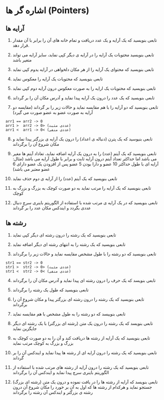 # اشاره گر ها (Pointers)

## آرایه ها

1. تابعی بنویسید که یک آرایه و یک عدد دریافت و تمام خانه های آن را برابر با آن مقدار قرار دهد.

2. تابعی بنویسید محتویات یک آرایه را در آرایه ی دیگر کپی نماید، سایز آرایه می تواند متغیر باشد

3. تابعی بنویسید که محتوای یک آرایه را از هر مکان دلخواهی در آرایه یدوم کپی نماید

4. تابعی بنویسید که محتویات یک آرایه را معکوس نماید

5. تابعی بنویسید که محتویات یک ارایه را به صورت معکوس درون آرایه دوم کپی نماید

6. تابعی بنویسید که یک عدد را درون یک آرایه پیدا نماید و آدرس مکان آن را بر گرداند

7. تابعی بنویسید که دو آرایه را با هم مقایسه نماید و حالات زیر را بر گرداند (مقایسه دو آرایه به صورت عضو به عضو صورت می گیرد)

```
arr1 == arr2 -> 0
arr1 >  arr2 -> 0> (عددی مثبت)
arr1 <  arr1 -> 0< (عددی منفی) 
```

8. تابعی بنیوسید که یک پترن (دنباله ی اعداد) را درون یک آرایه ی بزرگتر پیدا نماید و مکان شروع آن را برگرداند

9. تابعی بنویسید که یک آیتم (عدد) را به درون یک آرایه اضافه نماید، تعاداد آیتم ها مغیر می باشد اما حداکثر تعداد آیتم درون آرایه ثابت و برابر با طول آرایه می باشد (مثال: آرایه ای با طول حداکثر 10 عضو و دارا بودن 5 عضو پس از افزودن یک عضو دارای 6 عضو معتبر می باشد)

10. تابعی بنویسید که یک آیتم (عدد) را از آرایه ی دوم حذف نماید

11. تابعی بنویسید که یک آرایه را مرتب نماید به دو صورت کوچک به بزرگ و بزرگ به کوچک

12. تابعی بنویسید که در یک آرایه ی مرتب شده با استفاده از الگوریتم باینری سرچ دنبال عددی بگردد و ایندکس مکان عدد را بر گرداند

## رشته ها

1. تابعی بنویسید که یک رشته را درون رشته ای دیگر کپی نماید

2. تابعی بنویسید که یک رشته را به انتهای رشته ای دیگر اضافه نماید

3. تابعی بنویسید که دو رشته را با طول مشخص مقایسه نماید و حالات زیر را برگرداند
```
str1 == str2 -> 0
str1 >  str2 -> 0> (عددی مثبت)
str1 <  str2 -> 0< (عددی منفی)
```

4. تابعی بنویسد که یک حرف را درون رشته ای پیدا نماید و آدرس مکان آن را برگرداند

5. تابعی بنویسید که طول یک رشته را برگرداند

6. تابعی بنویسید که یک رشته را درون رشته ای بزرگتر پیدا و مکان شروع آن را برگرداند

7. تابعی بنوییسد که دو رشته را به طول مشخص با هم مقایسه نماید

8. تابعی بنویسد که یک رشته را درون یک متن (رشته ای بزرگتر) با یک رشته ای دیگر جایگزین نماید

9. تابعی بنویسید که یک آرایه از رشته ها دریافت کند و آن را به دو صورت کوچک به بزرگ و بزرگ به کوچک مرتب نماید

10. تابعی بنویسید که یک رشته را درون آرایه ای از رشته ها پیدا نماید و ایندکس آن را بر گرداند

11. تابعی بنویسید که یک رشته را درون آرایه از رشته های مرتب شده با استفاده از الگوریتم باینری سرچ پیدا نماید و ایندکس آن را برگرداند

12. تابعی بنویسد که آرایه از رشته ها را در یافت نموده و درون یک متن (رشته ای بزرگ) جستجو نماید و هرکدام از رشته ها که اول به آن بر خورد را مکان شروع آن درون رشته ی بزرگتر و ایندکس آن رشته را برگرداند

